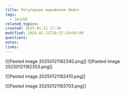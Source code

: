 ```yaml
---
title: Регулярные выражения dmdev
tags:
  - JavaSE
related_topics: 
created: 2025-01-21 17:10
modified: 2025-01-21T18:37:14+03:00
questions: 
notes: 
links: 
---
```


![[Pasted image 20250121182340.png]]
![[Pasted image 20250121182353.png]]

![[Pasted image 20250121182410.png]]



![[Pasted image 20250121183703.png]]
